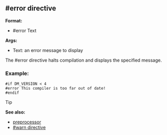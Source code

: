 ## #error directive

**Format:**
+   #error Text

**Args:**
+   Text: an error message to display

The #error directive halts compilation and displays the
specified message.
### Example:

``` dm
#if DM_VERSION < 4
#error This compiler is too far out of date!
#endif
```

> [!TIP] 
> **See also:**
> +   [preprocessor](/ref/DM/preprocessor.md) 
> +   [#warn directive](/ref/DM/preprocessor/warn.md) 